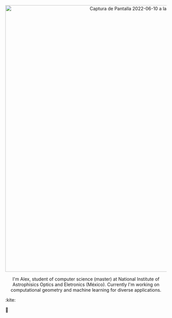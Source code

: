 <p align="center">

<img width="829" alt="Captura de Pantalla 2022-06-10 a la(s) 18 09 55" src="https://user-images.githubusercontent.com/38221708/173161253-ed65f115-1873-426d-8484-f348e075810a.png">
</p>
<p align="center">
I'm Alex, student of computer science (master) at National Institute of Astrophisics Optics and Eletronics (México).
Currently I'm working on computational geometry and machine learning for diverse applications.
</p>
:kite:

:crystal_ball:
  
</p>
